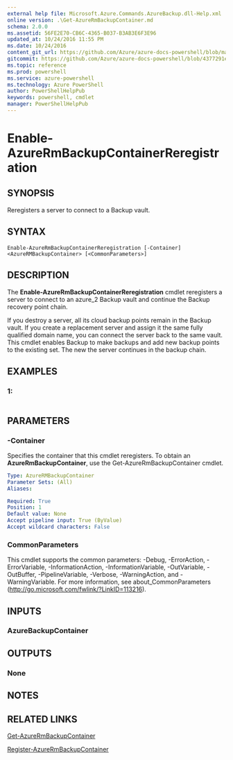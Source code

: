 ```yaml
---
external help file: Microsoft.Azure.Commands.AzureBackup.dll-Help.xml
online version: .\Get-AzureRmBackupContainer.md
schema: 2.0.0
ms.assetid: 56FE2E70-CB6C-4365-B037-B3AB3E6F3E96
updated_at: 10/24/2016 11:55 PM
ms.date: 10/24/2016
content_git_url: https://github.com/Azure/azure-docs-powershell/blob/master/azureps-cmdlets-docs/ResourceManager/AzureRM.Backup/v1.0.12/Enable-AzureRmBackupContainerReregistration.md
gitcommit: https://github.com/Azure/azure-docs-powershell/blob/4377291ee360e58e2c1c5d644155daf6a0279055/azureps-cmdlets-docs/ResourceManager/AzureRM.Backup/v1.0.12/Enable-AzureRmBackupContainerReregistration.md
ms.topic: reference
ms.prod: powershell
ms.service: azure-powershell
ms.technology: Azure PowerShell
author: PowerShellHelpPub
keywords: powershell, cmdlet
manager: PowerShellHelpPub
---
```


# Enable-AzureRmBackupContainerReregistration

## SYNOPSIS
Reregisters a server to connect to a Backup vault.

## SYNTAX

```
Enable-AzureRmBackupContainerReregistration [-Container] <AzureRMBackupContainer> [<CommonParameters>]
```

## DESCRIPTION
The **Enable-AzureRmBackupContainerReregistration** cmdlet reregisters a server to connect to an azure_2 Backup vault and continue the Backup recovery point chain.

If you destroy a server, all its cloud backup points remain in the Backup vault.
If you create a replacement server and assign it the same fully qualified domain name, you can connect the server back to the same vault.
This cmdlet enables Backup to make backups and add new backup points to the existing set.
The new the server continues in the backup chain.

## EXAMPLES

### 1:
```

```

## PARAMETERS

### -Container
Specifies the container that this cmdlet reregisters.
To obtain an **AzureRmBackupContainer**, use the Get-AzureRmBackupContainer cmdlet.

```yaml
Type: AzureRMBackupContainer
Parameter Sets: (All)
Aliases: 

Required: True
Position: 1
Default value: None
Accept pipeline input: True (ByValue)
Accept wildcard characters: False
```

### CommonParameters
This cmdlet supports the common parameters: -Debug, -ErrorAction, -ErrorVariable, -InformationAction, -InformationVariable, -OutVariable, -OutBuffer, -PipelineVariable, -Verbose, -WarningAction, and -WarningVariable. For more information, see about_CommonParameters (http://go.microsoft.com/fwlink/?LinkID=113216).

## INPUTS

### AzureBackupContainer

## OUTPUTS

### None

## NOTES

## RELATED LINKS

[Get-AzureRmBackupContainer](./Get-AzureRmBackupContainer.md)

[Register-AzureRmBackupContainer](./Register-AzureRmBackupContainer.md)


